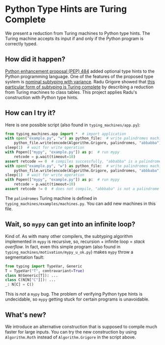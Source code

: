 # Python Type Hints are Turing Complete

We present a reduction from Turing machines to Python type hints. The Turing machine accepts its input if and only if
the Python program is correctly typed.

## How did it happen?

[Python enhancement proposal (PEP) 484](https://peps.python.org/pep-0484/)
added optional type hints to the Python programming language. One of the features of the proposed type system is
[nominal subtyping with variance](https://peps.python.org/pep-0484/#covariance-and-contravariance). Radu Grigore showed
that [this particular form of subtyping is Turing complete](https://arxiv.org/abs/1605.05274)
by describing a reduction from Turing machines to class tables. This project applies Radu's construction with Python
type hints.

## How can I try it?

Here is one possible script (also found in `typing_machines/app.py`):

```python
from typing_machines.app import *  # import application
with open("example.py", "w") as python_file:  # write palindromes machine and input "abbabba"
    python_file.write(encode(Algorithm.Grigore, palindromes, "abbabba"))
sleep(1)  # wait for write operation
with Popen(["mypy", "example.py"]) as p:  # run mypy
    retcode = p.wait(timeout=10)
assert retcode == 0  # compiles successfully, "abbabba" is a palindrome
with open("example.py", "w") as python_file:  # write palindromes machine and input "abbbaba"
    python_file.write(encode(Algorithm.Grigore, palindromes, "abbbaba"))
sleep(1)  # wait for write operation
with Popen(["mypy", "example.py"]) as p:  # run mypy
    retcode = p.wait(timeout=10)
assert retcode != 0  # does not compile, "abbbaba" is not a palindrome
```

The `palindromes` Turing machine is defined in `typing_machines/examples/machines.py`. You can add new machines in this
file.

## Wait, so `mypy` can get into an infinite loop?

Kind of. As with many other compilers, the subtyping algorithm implemented in `mypy` is recursive, so, recursion +
infinite loop = *stack overflow*. In fact, even this simple program (also found
in `typing_machines/motivation/mypy_u_ok.py`)
makes `mypy` throw a segmentation fault:

```python
from typing import TypeVar, Generic
T = TypeVar("T", contravariant=True)
class N(Generic[T]): ...
class C(N[N["C"]]): ...
_: N[C] = C()
```

This is *not* a `mypy` bug. The problem of verifying Python type hints is undecidable, so `mypy` getting stuck for
certain programs is unavoidable.

## What's new?

We introduce an alternative construction that is supposed to compile much faster for large inputs. You can try the new
construction by using `Algorithm.Roth` instead of
`Algorithm.Grigore` in the script above.
